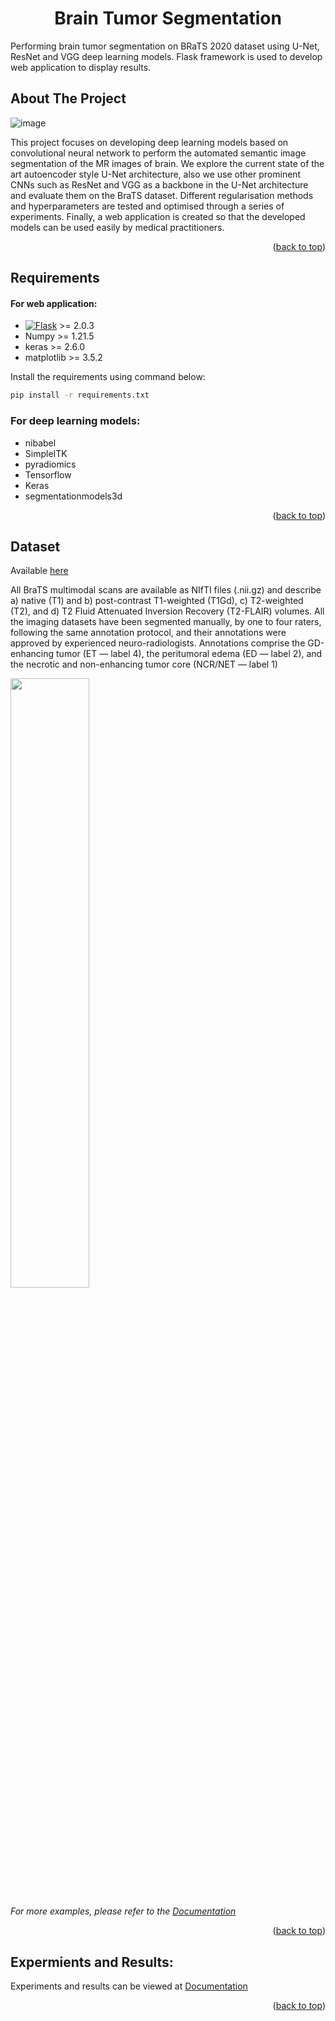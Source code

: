 
<a name="readme-top"></a>
<h1 align="center">Brain Tumor Segmentation</h1>
Performing brain tumor segmentation on BRaTS 2020 dataset using U-Net, ResNet and VGG deep learning models. Flask framework is used to develop web application to display results.





<!-- ABOUT THE PROJECT -->
## About The Project

 ![image](https://user-images.githubusercontent.com/41651133/213425710-80daff44-6633-4a4d-bacf-89c30801bed9.png)
 
This project focuses on developing deep learning models based on convolutional neural network to perform the automated semantic image segmentation of the MR images of brain. We explore the current state of the art autoencoder style U-Net architecture, also we use other prominent CNNs such as ResNet and VGG as a backbone in the U-Net architecture and evaluate them on the BraTS dataset. Different regularisation methods and hyperparameters are tested and optimised through a series of experiments. Finally, a web application is created so that the developed models can be used easily by medical practitioners.

<p align="right">(<a href="#readme-top">back to top</a>)</p>



## Requirements
#### For web application:
* [![Flask][Flask.com]][Flask-url] >= 2.0.3
* Numpy >= 1.21.5
* keras >= 2.6.0
* matplotlib >= 3.5.2

Install the requirements using command below:
```sh 
pip install -r requirements.txt
``` 

### For deep learning models:
* nibabel
* SimpleITK
* pyradiomics
* Tensorflow
* Keras
* segmentationmodels3d

<p align="right">(<a href="#readme-top">back to top</a>)</p>



## Dataset

Available [here](https://www.kaggle.com/datasets/awsaf49/brats20-dataset-training-validation)

All BraTS multimodal scans are available as NIfTI files (.nii.gz) and describe a) native (T1) and b) post-contrast T1-weighted (T1Gd), c) T2-weighted (T2), and d) T2 Fluid Attenuated Inversion Recovery (T2-FLAIR) volumes.
All the imaging datasets have been segmented manually, by one to four raters, following the same annotation protocol, and their annotations were approved by experienced neuro-radiologists. Annotations comprise the GD-enhancing tumor (ET — label 4), the peritumoral edema (ED — label 2), and the necrotic and non-enhancing tumor core (NCR/NET — label 1)

<img src="https://user-images.githubusercontent.com/41651133/213523302-bf7421d7-75b7-4035-8201-cc380df190ff.png"  width="50%" height="50%">

_For more examples, please refer to the [Documentation](https://example.com)_

<p align="right">(<a href="#readme-top">back to top</a>)</p>



<!-- ROADMAP -->
## Expermients and Results:
Experiments and results can be viewed at [Documentation](https://example.com)
<p align="right">(<a href="#readme-top">back to top</a>)</p>






<!-- MARKDOWN LINKS & IMAGES -->
<!-- https://www.markdownguide.org/basic-syntax/#reference-style-links -->
[Flask.com]: https://img.shields.io/badge/Flask-FFFFFF?style=for-the-badge&logo=flask&logoColor=black
[Flask-url]: https://flask.palletsprojects.com/en/2.2.x/
